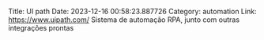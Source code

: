 Title: UI path
Date: 2023-12-16 00:58:23.887726
Category: automation
Link: https://www.uipath.com/
Sistema de automação RPA, junto com outras integrações prontas
